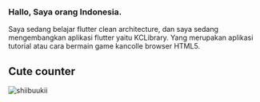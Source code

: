 ### Hallo, Saya orang Indonesia.
Saya sedang belajar flutter clean architecture, dan saya sedang mengembangkan aplikasi flutter yaitu KCLibrary. Yang merupakan aplikasi tutorial atau cara bermain game kancolle browser HTML5.



<!--
**ShiiBuukii/ShiiBuukii** is a ✨ _special_ ✨ repository because its `README.md` (this file) appears on your GitHub profile.

Here are some ideas to get you started:

- 🔭 I’m currently working on ...
- 🌱 I’m currently learning ...
- 👯 I’m looking to collaborate on ...
- 🤔 I’m looking for help with ...
- 💬 Ask me about ...
- 📫 How to reach me: ...
- 😄 Pronouns: ...
- ⚡ Fun fact: ...
-->

## Cute counter
![shiibuukii](https://count.getloli.com/get/@shiibuukii)

